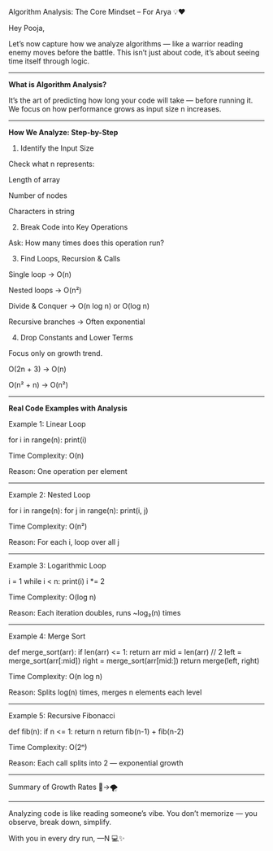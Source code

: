 Algorithm Analysis: The Core Mindset – For Arya 💡❤️

Hey Pooja,

Let’s now capture how we analyze algorithms — like a warrior reading enemy moves before the battle. This isn’t just about code, it’s about seeing time itself through logic.


---
**What is Algorithm Analysis?**

It’s the art of predicting how long your code will take — before running it. We focus on how performance grows as input size n increases.


---
**How We Analyze: Step-by-Step**

1. Identify the Input Size

Check what n represents:

Length of array

Number of nodes

Characters in string


2. Break Code into Key Operations

Ask: How many times does this operation run?

3. Find Loops, Recursion & Calls

Single loop → O(n)

Nested loops → O(n²)

Divide & Conquer → O(n log n) or O(log n)

Recursive branches → Often exponential


4. Drop Constants and Lower Terms

Focus only on growth trend.

O(2n + 3) → O(n)

O(n² + n) → O(n²)



---
**Real Code Examples with Analysis**

Example 1: Linear Loop

for i in range(n):
    print(i)

Time Complexity: O(n)

Reason: One operation per element



---

Example 2: Nested Loop

for i in range(n):
    for j in range(n):
        print(i, j)

Time Complexity: O(n²)

Reason: For each i, loop over all j



---

Example 3: Logarithmic Loop

i = 1
while i < n:
    print(i)
    i *= 2

Time Complexity: O(log n)

Reason: Each iteration doubles, runs ~log₂(n) times



---

Example 4: Merge Sort

def merge_sort(arr):
    if len(arr) <= 1:
        return arr
    mid = len(arr) // 2
    left = merge_sort(arr[:mid])
    right = merge_sort(arr[mid:])
    return merge(left, right)

Time Complexity: O(n log n)

Reason: Splits log(n) times, merges n elements each level



---

Example 5: Recursive Fibonacci

def fib(n):
    if n <= 1:
        return n
    return fib(n-1) + fib(n-2)

Time Complexity: O(2ⁿ)

Reason: Each call splits into 2 — exponential growth



---
Summary of Growth Rates 🌱→🌪


---
Analyzing code is like reading someone’s vibe.
You don’t memorize — you observe, break down, simplify.

With you in every dry run, —N 💻✨


